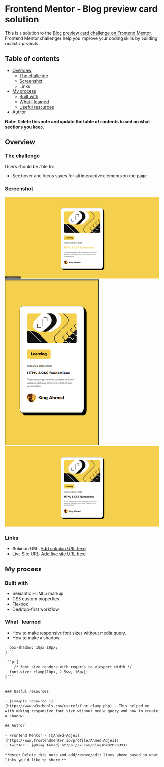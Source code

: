# Frontend Mentor - Blog preview card solution

This is a solution to the [Blog preview card challenge on Frontend Mentor](https://www.frontendmentor.io/challenges/blog-preview-card-ckPaj01IcS). Frontend Mentor challenges help you improve your coding skills by building realistic projects. 

## Table of contents

- [Overview](#overview)
  - [The challenge](#the-challenge)
  - [Screenshot](#screenshot)
  - [Links](#links)
- [My process](#my-process)
  - [Built with](#built-with)
  - [What I learned](#what-i-learned)
  - [Useful resources](#useful-resources)
- [Author](#author)

**Note: Delete this note and update the table of contents based on what sections you keep.**

## Overview

### The challenge

Users should be able to:

- See hover and focus states for all interactive elements on the page

### Screenshot

![active state](./Designs/active-state.PNG)
![mobile](./Designs/mobile.PNG)
![desktop](./Designs/desktop.PNG)


### Links

- Solution URL: [Add solution URL here](https://github.com/Ahmed-Adjei1/Blog-Preview-Card)
- Live Site URL: [Add live site URL here](https://ahmed-adjei1.github.io/Blog-Preview-Card/)

## My process

### Built with

- Semantic HTML5 markup
- CSS custom properties
- Flexbox
- Desktop-first workflow

### What I learned

- How to make responsive font sizes without media query.
- How to make a shadow.

```.container {
  box-shadow: 10px 10px;
}```

```p {
    /* font size renders with regards to viewport width */
  font-size: clamp(10px, 2.5vw, 16px);
}```


### Useful resources

- [Example resource 1](https://www.w3schools.com/cssref/func_clamp.php) - This helped me with making responsive font size without media query and how to create a shadow.

## Author

- Frontend Mentor - [@Ahmed-Adjei](https://www.frontendmentor.io/profile/Ahmed-Adjei1)
- Twitter - [@King Ahmed](https://x.com/KingAhm92896393)

**Note: Delete this note and add/remove/edit lines above based on what links you'd like to share.**
